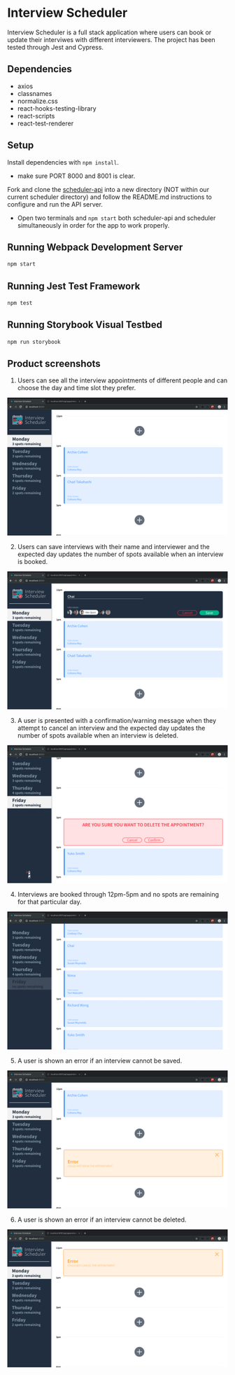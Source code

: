 # Interview Scheduler
Interview Scheduler is a full stack application where users can book or update their interviwes with different interviewers. 
The project has been tested through Jest and Cypress.

## Dependencies
- axios
- classnames
- normalize.css
- react-hooks-testing-library
- react-scripts
- react-test-renderer

## Setup

Install dependencies with `npm install`.
 * make sure PORT 8000 and 8001 is clear.

Fork and clone the [scheduler-api](https://github.com/lighthouse-labs/scheduler-api) into a new directory 
(NOT within our current scheduler directory) and follow the README.md instructions to configure and run the API server. 
  * Open two terminals and `npm start` both scheduler-api and scheduler simultaneously in order for the app to work properly.


## Running Webpack Development Server

```sh
npm start
```

## Running Jest Test Framework

```sh
npm test
```

## Running Storybook Visual Testbed

```sh
npm run storybook
```

## Product screenshots
1. Users can see all the interview appointments of different people and can choose the day and time slot they prefer.

![initialPage](https://github.com/ChaiUrs/scheduler/blob/master/screenshots/1.%20all_schedules.png)

2. Users can save interviews with their name and interviewer and the expected day updates the number of spots available when an interview is booked.

![bookAppointment](https://github.com/ChaiUrs/scheduler/blob/master/screenshots/3.%20book_appointment.png)

3. A user is presented with a confirmation/warning message when they attempt to cancel an interview and the expected day updates the number of spots available when an interview is deleted.

![deleteInterview](https://github.com/ChaiUrs/scheduler/blob/master/screenshots/4.%20delete_appointment.png)

4. Interviews are booked through 12pm-5pm and no spots are remaining for that particular day.

![no spots remaining](https://github.com/ChaiUrs/scheduler/blob/master/screenshots/5.%20all_spots_booked.png)

5. A user is shown an error if an interview cannot be saved.

![errorSave](https://github.com/ChaiUrs/scheduler/blob/master/screenshots/6.error_save.png)

6. A user is shown an error if an interview cannot be deleted.

![errorDelete](https://github.com/ChaiUrs/scheduler/blob/master/screenshots/7.%20error_delete.png)
